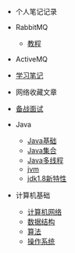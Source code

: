 
* 个人笔记记录

* RabbitMQ
  
  * [教程](./docs/RabbitMQ/RibbitMQ实战教程.md)
* ActiveMQ
  
* [学习笔记](./docs/ActiveMQ/ActiveMQ学习.md)
  
* 网络收藏文章
* [备战面试](./docs/a-1备战面试.md)

* Java

  * [Java基础](./docs/b-1面试题总结-Java基础.md)
  * [Java集合](./docs/b-2Java集合.md)
  * [Java多线程](./docs/b-3Java多线程.md)
  * [jvm](./docs/b-4jvm.md)
  * [jdk1.8新特性](./docs/jdk8新特性.md)

* 计算机基础

  * [计算机网络](./docs/c-1计算机网络.md)
  * [数据结构](./docs/c-2数据结构.md)
  * [算法](./docs/c-3算法.md)
  * [操作系统](./docs/c-4操作系统.md)

  

  

  

